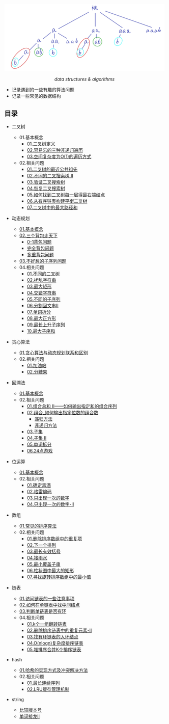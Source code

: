 <p align="center">
	<img src=./pictures/word_segment.png alt="Sample"  width="600">
	<p align="center">
		<em>data structures & algorithms</em>
	</p>
</p>



+ 记录遇到的一些有趣的算法问题
+ 记录一些常见的数据结构

## 目录

+ 二叉树
  
  + 01.基本概念
    + [01.二叉树定义](./binary_tree.md/#二叉树定义)
    + [02.容易忘的三种非递归遍历](./binary_tree.md/#二叉树的三种非递归遍历)
    + [03.空间复杂度为O(1)的遍历方式](./binary_tree.md/#二叉树的高级遍历方式)
  + 02.相关问题
    + [01.二叉树的最近公共祖先](./The_nearest_common_ancestor.md)
    + [02.不同的二叉搜索树 II](./different_binary_tree_two.md)
    + [03.验证二叉搜索树](./binary_tree.md/#验证二叉搜索树)
    + [04.恢复二叉搜索树](./binary_tree.md/#恢复二叉搜索树)
    + [05.如何找到二叉树每一层得最右端结点](./binary_tree.md/#如何找到二叉树每一层得最右端结点)
    + [06.从有序链表构建平衡二叉树](./binary_tree.md/#从有序链表构建平衡二叉树)
    + [07.二叉树中的最大路径和](./binary_tree.md/#二叉树中的最大路径和)
  
+ 动态规划

  + [01.基本概念](./Dynamic_Programming.md/#动态规划概念)
  + [02.三个背包走天下](./Dynamic_Programming.md/#0-1背包问题)
    + [0-1背包问题](./Dynamic_Programming.md/#0-1背包问题)
    + [完全背包问题](./Dynamic_Programming.md/#完全背包问题)
    + [多重背包问题](./Dynamic_Programming.md/#多重背包问题)
  + [03.不好惹的子序列问题](./Dynamic_Programming.md/#不好惹的子序列问题)
  + 04.相关问题
    + [01.不同的二叉树](./different_binary.md)
    + [02.扰乱字符串](./Scrambling_string.md)
    + [03.最大矩形](./max_rectangular.md)
    + [04.交错字符串](./Interlaced_string.md)
    + [05.不同的子序列](./Dynamic_Programming.md/#不同的子序列)
    + [06.分割回文串II](./Dynamic_Programming.md/#分割回文串II)
    + [07.单词拆分](./Dynamic_Programming.md/#单词拆分)
    + [08.最大正方形](./Dynamic_Programming.md/#最大正方形)
    + [09.最长上升子序列](./Dynamic_Programming.md/#最长上升子序列)
    + [10.最大子序和](./Dynamic_Programming.md/#最大子序和)
  
+ 贪心算法
  
  + [01.贪心算法与动态规划联系和区别](./greedy.md/#贪心算法与动态规划联系和区别)
  + 02.相关问题
    + [01.加油站](./greedy.md/#加油站)
    + [02.分糖果](./greedy.md/#分发糖果)
  
+ 回溯法
  
  + [01.基本概念](./backtrack.md/#回溯法)
  + 02.相关问题
    + [01.组合总和 II——如何输出指定和的组合序列](./backtrack.md/#组合总和_如何输出指定和的组合序列)
    + [02.组合_如何输出指定位数的组合数](./backtrack.md/#组合_如何输出指定位数的组合数)
      + [递归方法](./backtrack.md/#递归方法)
      + [非递归方法](./backtrack.md/#非递归方法)
    + [03.子集](./backtrack.md/#子集)
    + [04.子集 II](./backtrack.md/#子集-二)
    + [05.单词拆分](./backtrack.md/#单词拆分)
    + [06.24点游戏](./backtrack.md/#24点游戏)
  
+ 位运算
  + [01.基本概念](./bit_operation.md)
  + 02.相关问题
    + [01.确定毒酒](./bit_operation.md/#确定毒酒)
    + [02.格雷编码](./bit_operation.md/#格雷编码)
    + [03.只出现一次的数字](./bit_operation.md/#只出现一次的数字)
    + [04.只出现一次的数字-II](./bit_operation.md/#只出现一次的数字-II)
  
+ 数组
  + [01.常见的排序算法](./array.md/#数组)
  + 02.相关问题
    + [01.删除排序数组中的重复项](./array.md/#删除排序数组中的重复项)
    + [02.下一个排列](./array.md/#下一个排列)
    + [03.最长有效括号](./array.md/#最长有效括号)
    + [04.接雨水](./array.md/#接雨水)
    + [05.最小覆盖子串](./array.md/#最小覆盖子串)
    + [06.柱状图中最大的矩形](./array.md/#柱状图中最大的矩形)
    + [07.寻找旋转排序数组中的最小值](./array.md/#寻找旋转排序数组中的最小值)
  
+ 链表

  + [01.访问链表的一些注意事项](./list.md/#访问链表的一些注意事项)
  + [02.如何在单链表中找中间结点](./list.md/#如何在单链表中找中间结点)
  + [03.判断单链表是否有环](./list.md/#判断单链表是否有环)
  + 04.相关问题
    + [01.k个一组翻转链表](./list.md/#k个一组翻转链表)
    + [02.删除排序链表中的重复元素-II](./list.md/#删除排序链表中的重复元素-II)
    + [03.找有环链表的入环结点](./list.md/#环形链表-II)
    + [04.O(nlogn)复杂度排序链表](./list.md/#排序链表)
    + [05.堆排序合并K个排序链表](./list.md/#合并K个排序链表)
  
+ hash
  + [01.哈希的实现方式及冲突解决方法](./hash.md/#哈希的实现方式即冲突解决方法)
  + 02.相关问题
    + [01.最长连续序列](./hash.md/#最长连续序列)
    + [02.LRU缓存管理机制](./hash.md/#LRU缓存机制)

+ string
  + [比较版本号](./string.md/#比较版本号)
  + [单词接龙II](./string.md/#单词接龙II)

